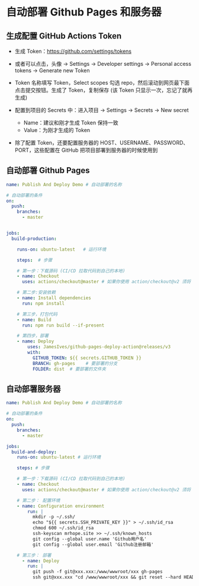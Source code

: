 # 自动部署 Github Pages 和服务器

## 生成配置 GitHub Actions Token

- 生成 Token：<https://github.com/settings/tokens>

- 或者可以点击，头像 → Settings → Developer settings → Personal access tokens → Generate new Token

- Token 名称填写 Token，Select scopes 勾选 repo，然后滚动到网页最下面点击提交按钮。生成了 Token，复制保存 (该 Token 只显示一次，忘记了就再生成)

- 配置到项目的 Secrets 中：进入项目 → Settings → Secrets → New secret

  - Name：建议和刚才生成 Token 保持一致
  - Value：为刚才生成的 Token

- 除了配置 Token，还要配置服务器的 HOST、USERNAME、PASSWORD、PORT，这些配置在 GitHub 把项目部署到服务器的时候使用到

## 自动部署 Github Pages

```yml
name: Publish And Deploy Demo # 自动部署的名称

# 自动部署的条件
on:
  push:
    branches:
      - master


jobs:
  build-production:

    runs-on: ubuntu-latest   # 运行环境

    steps:  # 步骤

    # 第一步：下载源码 (CI/CD 拉取代码到自己的本地)
    - name: Checkout
      uses: actions/checkout@master # 如果你使用 action/checkout@v2 须将 persist credentials 设置为 false，部署才能正常工作。

    # 第二步:安装依赖
    - name: Install dependencies
      run: npm install

    # 第三步，打包代码
    - name: Build
      run: npm run build --if-present

    # 第四步，部署
    - name: Deploy
        uses: JamesIves/github-pages-deploy-action@releases/v3
        with:
          GITHUB_TOKEN: ${{ secrets.GITHUB_TOKEN }}
          BRANCH: gh-pages    # 要部署的分支
          FOLDER: dist  # 要部署的文件夹
```

## 自动部署服务器

```yml
name: Publish And Deploy Demo # 自动部署的名称

# 自动部署的条件
on:
  push:
    branches:
      - master

jobs:
  build-and-deploy:
    runs-on: ubuntu-latest # 运行环境

    steps: # 步骤

    # 第一步：下载源码 (CI/CD 拉取代码到自己的本地)
    - name: Checkout
      uses: actions/checkout@master # 如果你使用 action/checkout@v2 须将 persist credentials 设置为 false，部署才能正常工作。

    # 第二步： 配置环境
    - name: Configuration environment
        run: |
          mkdir -p ~/.ssh/
          echo "${{ secrets.SSH_PRIVATE_KEY }}" > ~/.ssh/id_rsa
          chmod 600 ~/.ssh/id_rsa
          ssh-keyscan mrhope.site >> ~/.ssh/known_hosts
          git config --global user.name 'Github用户名'
          git config --global user.email 'Github注册邮箱'

    # 第三步： 部署
      - name: Deploy
        run: |
          git push -f git@xxx.xxx:/www/wwwroot/xxx gh-pages
          ssh git@xxx.xxx "cd /www/wwwroot/xxx && git reset --hard HEAD"
```
